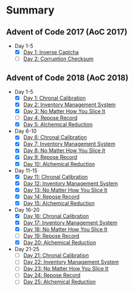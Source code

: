 # Summary

## Advent of Code 2017 (AoC 2017)

* Day 1-5
    * [x]  [Day 1: Inverse Captcha](AoC_2017/day1/README.md)
    * [ ]  [Day 2: Corruption Checksum](AoC_2017/day2/README.md)
    
## Advent of Code 2018 (AoC 2018)

* Day 1-5
    * [x]  [Day 1: Chronal Calibration](AoC_2018/day1/README.md)
    * [x] [Day 2: Inventory Management System](AoC_2018/day2/README.md)
    * [x] [Day 3: No Matter How You Slice It](AoC_2018/day3/README.md)
    * [ ] [Day 4: Repose Record](AoC_2018/day4/README.md)
    * [x] [Day 5: Alchemical Reduction](AoC_2018/day5/README.md)
* Day 6-10
    * [x] [Day 6: Chronal Calibration](AoC_2018/day6/README.md)
    * [x] [Day 7: Inventory Management System](AoC_2018/day7/README.md)
    * [x] [Day 8: No Matter How You Slice It](AoC_2018/day8/README.md)
    * [x] [Day 9: Repose Record](AoC_2018/day9/README.md)
    * [x] [Day 10: Alchemical Reduction](AoC_2018/day10/README.md)
* Day 11-15
    * [x] [Day 11: Chronal Calibration](AoC_2018/day11/README.md)
    * [x] [Day 12: Inventory Management System](AoC_2018/day12/README.md)
    * [x] [Day 13: No Matter How You Slice It](AoC_2018/day13/README.md)
    * [x] [Day 14: Repose Record](AoC_2018/day14/README.md)
    * [x] [Day 15: Alchemical Reduction](AoC_2018/day15/README.md)
* Day 16-20
    * [x] [Day 16: Chronal Calibration](AoC_2018/day16/README.md)
    * [x] [Day 17: Inventory Management System](AoC_2018/day17/README.md)
    * [x] [Day 18: No Matter How You Slice It](AoC_2018/day18/README.md)
    * [ ] [Day 19: Repose Record](AoC_2018/day19/README.md)
    * [x] [Day 20: Alchemical Reduction](AoC_2018/day20/README.md)
* Day 21-25
    * [ ] [Day 21: Chronal Calibration](AoC_2018/day21/README.md)
    * [ ] [Day 22: Inventory Management System](AoC_2018/day22/README.md)
    * [ ] [Day 23: No Matter How You Slice It](AoC_2018/day23/README.md)
    * [ ] [Day 24: Repose Record](AoC_2018/day24/README.md)
    * [ ] [Day 25: Alchemical Reduction](AoC_2018/day25/README.md)
